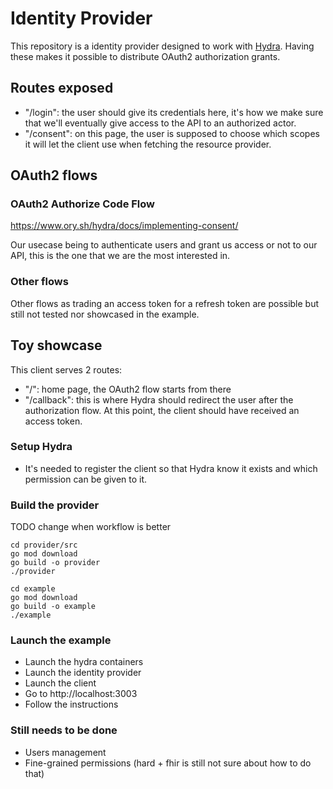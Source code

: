 # Identity Provider

This repository is a identity provider designed to work with [Hydra](https://www.ory.sh/hydra/docs/).
Having these makes it possible to distribute OAuth2 authorization grants.

## Routes exposed

- "/login": the user should give its credentials here, it's how we make sure that we'll eventually give access to the API to an authorized actor.
- "/consent": on this page, the user is supposed to choose which scopes it will let the client use when fetching the resource provider.

## OAuth2 flows

### OAuth2 Authorize Code Flow

https://www.ory.sh/hydra/docs/implementing-consent/

Our usecase being to authenticate users and grant us access or not to our API, this is the one that we are the most interested in.

### Other flows

Other flows as trading an access token for a refresh token are possible but still not tested nor showcased in the example.

## Toy showcase

This client serves 2 routes:

- "/": home page, the OAuth2 flow starts from there
- "/callback": this is where Hydra should redirect the user after the authorization flow. At this point, the client should have received an access token.

### Setup Hydra

- It's needed to register the client so that Hydra know it exists and which permission can be given to it.

### Build the provider

TODO change when workflow is better

```
cd provider/src
go mod download
go build -o provider
./provider
```

```
cd example
go mod download
go build -o example
./example
```

### Launch the example

- Launch the hydra containers
- Launch the identity provider
- Launch the client
- Go to http://localhost:3003
- Follow the instructions

### Still needs to be done

- Users management
- Fine-grained permissions (hard + fhir is still not sure about how to do that)
